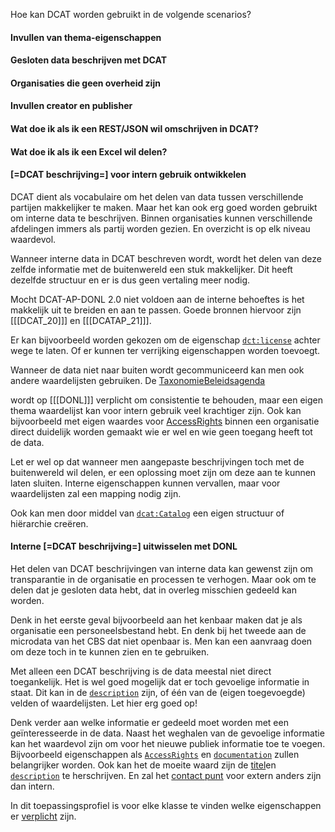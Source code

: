 Hoe kan DCAT worden gebruikt in de volgende scenarios?

#### Invullen van thema-eigenschappen

#### Gesloten data beschrijven met DCAT

#### Organisaties die geen overheid zijn

#### Invullen creator en publisher

#### Wat doe ik als ik een REST/JSON wil omschrijven in DCAT?

#### Wat doe ik als ik een Excel wil delen?

#### [=DCAT beschrijving=] voor intern gebruik ontwikkelen

DCAT dient als vocabulaire om het delen van data tussen verschillende partijen makkelijker te maken. Maar het kan ook erg goed worden gebruikt om interne data te beschrijven. Binnen organisaties kunnen verschillende afdelingen immers als partij worden gezien. En overzicht is op elk niveau waardevol.

Wanneer interne data in DCAT beschreven wordt, wordt het delen van deze zelfde informatie met de buitenwereld een stuk makkelijker. Dit heeft dezelfde structuur en er is dus geen vertaling meer nodig.

Mocht DCAT-AP-DONL 2.0 niet voldoen aan de interne behoeftes is het makkelijk uit te breiden en aan te passen. Goede bronnen hiervoor zijn [[[DCAT_20]]] en [[[DCATAP_21]]].

Er kan bijvoorbeeld worden gekozen om de eigenschap [`dct:license`](#dct-license) achter wege te laten. Of er kunnen ter verrijking eigenschappen worden toevoegt.

Wanneer de data niet naar buiten wordt gecommuniceerd kan men ook andere waardelijsten gebruiken. De [TaxonomieBeleidsagenda](#waardelijst-overheid-TaxonomieBeleidsagenda)

wordt op [[[DONL]]] verplicht om consistentie te behouden, maar een eigen thema waardelijst kan voor intern gebruik veel krachtiger zijn. Ook kan bijvoorbeeld met eigen waardes voor [AccessRights](#waardelijst-donl-AccessRights) binnen een organisatie direct duidelijk worden gemaakt wie er wel en wie geen toegang heeft tot de data.

Let er wel op dat wanneer men aangepaste beschrijvingen toch met de buitenwereld wil delen, er een oplossing moet zijn om deze aan te kunnen laten sluiten. Interne eigenschappen kunnen vervallen, maar voor waardelijsten zal een mapping nodig zijn.

Ook kan men door middel van [`dcat:Catalog`](#dcat-Catalog) een eigen structuur of hiërarchie creëren.


#### Interne [=DCAT beschrijving=] uitwisselen met DONL

Het delen van DCAT beschrijvingen van interne data kan gewenst zijn om transparantie in de organisatie en processen te verhogen. Maar ook om te delen dat je gesloten data hebt, dat in overleg misschien gedeeld kan worden.

Denk in het eerste geval bijvoorbeeld aan het kenbaar maken dat je als organisatie een personeelsbestand hebt. En denk bij het tweede aan de microdata van het CBS dat niet openbaar is. Men kan een aanvraag doen om deze toch in te kunnen zien en te gebruiken.

Met alleen een DCAT beschrijving is de data meestal niet direct toegankelijk. Het is wel goed mogelijk dat er toch gevoelige informatie in staat. Dit kan in de [`description`](#dct-description) zijn, of één van de (eigen toegevoegde) velden of waardelijsten. Let hier erg goed op!

Denk verder aan welke informatie er gedeeld moet worden met een geïnteresseerde in de data. Naast het weghalen van de gevoelige informatie kan het waardevol zijn om voor het nieuwe publiek informatie toe te voegen. Bijvoorbeeld eigenschappen als [`AccessRights`](#dct-accessRights) en [`documentation`](#foaf-page1) zullen belangrijker worden. Ook kan het de moeite waard zijn de [titel]( #dct-title)en [`description`](#dct-description) te herschrijven. En zal het [contact punt](#dcat-contactPoint) voor extern anders zijn dan intern.

In dit toepassingsprofiel is voor elke klasse te vinden welke eigenschappen er [verplicht](#overzicht) zijn. 
